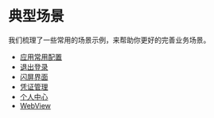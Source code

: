 # 典型场景

<LastUpdated/>

我们梳理了一些常用的场景示例，来帮助你更好的完善业务场景。

- [应用常用配置](./application_config.md)
- [退出登录](./logout.md)
- [闪屏界面](./splash.md)
- [凭证管理](./tokens.md)
- [个人中心](./user-profile.md)
- [WebView](./webview.md)
